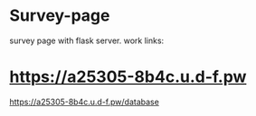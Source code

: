 # Survey-page
survey page with flask server.
work links: 
# https://a25305-8b4c.u.d-f.pw
https://a25305-8b4c.u.d-f.pw/database


